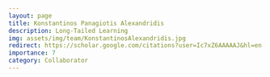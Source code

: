 ```yaml
---
layout: page
title: Konstantinos Panagiotis Alexandridis
description: Long-Tailed Learning 
img: assets/img/team/KonstantinosAlexandridis.jpg
redirect: https://scholar.google.com/citations?user=Ic7xZ6AAAAAJ&hl=en
importance: 7
category: Collaborator
---
```

